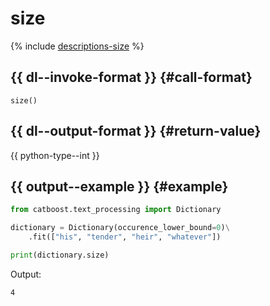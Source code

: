# size

{% include [descriptions-size](../_includes/work_src/reusage-tokenizer/size.md) %}

## {{ dl--invoke-format }} {#call-format}

```
size()
```

## {{ dl--output-format }} {#return-value}

{{ python-type--int }}

## {{ output--example }} {#example}

```python
from catboost.text_processing import Dictionary

dictionary = Dictionary(occurence_lower_bound=0)\
    .fit(["his", "tender", "heir", "whatever"])

print(dictionary.size)
```

Output:
```bash
4
```

